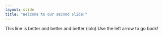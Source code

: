 ```yaml
---
layout: slide
title: "Welcome to our second slide!"
---
```

This line is better and better and better (lolo)
Use the left arrow to go back!
